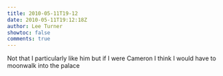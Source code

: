 ```yaml
---
title: 2010-05-11T19-12
date: 2010-05-11T19:12:18Z
author: Lee Turner
showtoc: false
comments: true
---
```


Not that I particularly like him but if I were Cameron I think I would have to moonwalk into the palace

